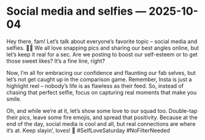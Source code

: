 # Social media and selfies — 2025-10-04

Hey there, fam! Let’s talk about everyone’s favorite topic – social media and selfies. 🤳📱 We all love snapping pics and sharing our best angles online, but let’s keep it real for a sec. Are we posting to boost our self-esteem or to get those sweet likes? It’s a fine line, right?

Now, I’m all for embracing our confidence and flaunting our fab selves, but let’s not get caught up in the comparison game. Remember, Insta is just a highlight reel – nobody’s life is as flawless as their feed. So, instead of chasing that perfect selfie, focus on capturing real moments that make you smile.

Oh, and while we’re at it, let’s show some love to our squad too. Double-tap their pics, leave some fire emojis, and spread that positivity. Because at the end of the day, social media is cool and all, but real connections are where it’s at. Keep slayin’, loves! 💖 #SelfLoveSaturday #NoFilterNeeded